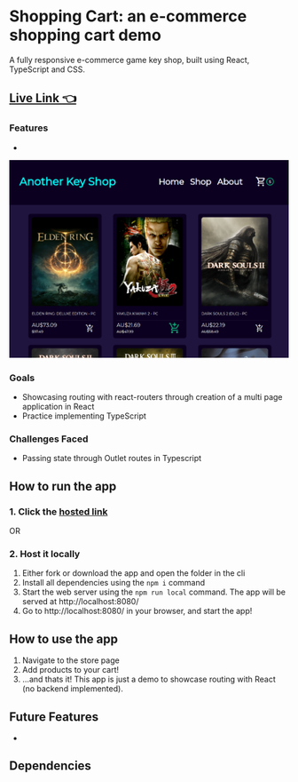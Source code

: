 # Shopping Cart: an e-commerce shopping cart demo
A fully responsive e-commerce game key shop, built using React, TypeScript and CSS.
## [Live Link 👈]()

### Features
- 

![](screencap.png)

### Goals
- Showcasing routing with react-routers through creation of a multi page application in React
- Practice implementing TypeScript

### Challenges Faced
- Passing state through Outlet routes in Typescript

## How to run the app
### 1. Click the [hosted link]()

OR

### 2. Host it locally
1.	Either fork or download the app and open the folder in the cli
2.	Install all dependencies using the `npm i` command
3.	Start the web server using the `npm run local` command. The app will be served at http://localhost:8080/
4.	Go to  http://localhost:8080/ in your browser, and start the app!

## How to use the app
1. Navigate to the store page
2. Add products to your cart!
3. ...and thats it! This app is just a demo to showcase routing with React (no backend implemented).

## Future Features
- 

## Dependencies
